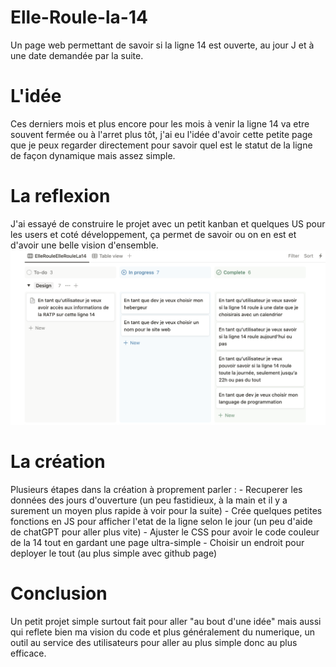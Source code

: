 # Elle-Roule-la-14
Un page web permettant de savoir si la ligne 14 est ouverte, au jour J et à une date demandée par la suite. 

# L'idée
Ces derniers mois et plus encore pour les mois à venir la ligne 14 va etre souvent fermée ou à l'arret plus tôt, j'ai eu l'idée d'avoir cette petite page que je peux regarder directement pour savoir quel est le statut de la ligne de façon dynamique mais assez simple. 

# La reflexion 
J'ai essayé de construire le projet avec un petit kanban et quelques US pour les users et coté développement, ça permet de savoir ou on en est et d'avoir une belle vision d'ensemble. 
 ![image d'un kanban de page web](kanbanElleRouleLa14.png "Kanban Elle Roule la 14 ?")

# La création
Plusieurs étapes dans la création à proprement parler : 
      - Recuperer les données des jours d'ouverture (un peu fastidieux, à la main et il y a surement un moyen plus rapide à voir pour la suite)
      - Crée quelques petites fonctions en JS pour afficher l'etat de la ligne selon le jour (un peu d'aide de chatGPT pour aller plus vite) 
      - Ajuster le CSS pour avoir le code couleur de la 14 tout en gardant une page ultra-simple 
      - Choisir un endroit pour deployer le tout (au plus simple avec github page) 


# Conclusion 
Un petit projet simple surtout fait pour aller "au bout d'une idée" mais aussi qui reflete bien ma vision du code et plus généralement du numerique, un outil au service des utilisateurs pour aller au plus simple donc au plus efficace. 
